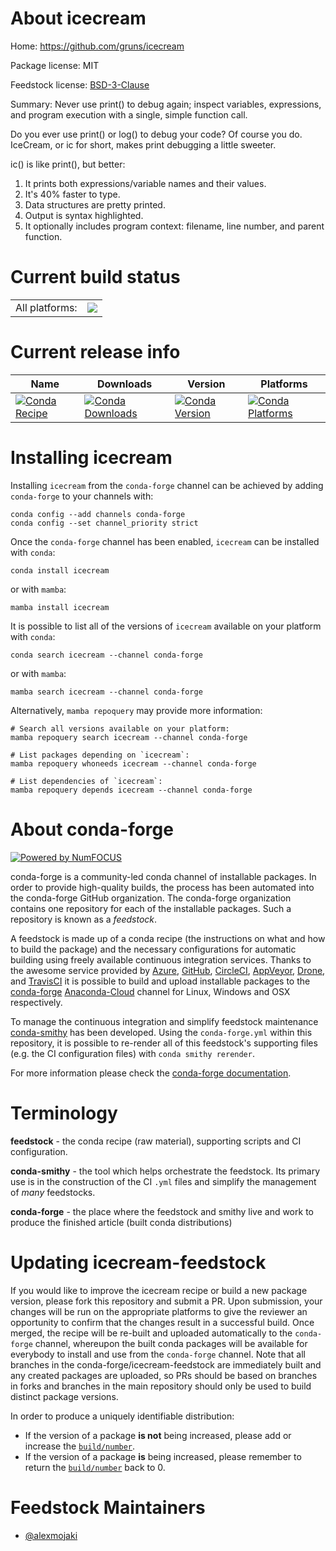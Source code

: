 About icecream
==============

Home: https://github.com/gruns/icecream

Package license: MIT

Feedstock license: [BSD-3-Clause](https://github.com/conda-forge/icecream-feedstock/blob/main/LICENSE.txt)

Summary: Never use print() to debug again; inspect variables, expressions,
and program execution with a single, simple function call.


Do you ever use print() or log() to debug your code? Of course you do.
IceCream, or ic for short, makes print debugging a little sweeter.

ic() is like print(), but better:

1. It prints both expressions/variable names and their values.
2. It's 40% faster to type.
3. Data structures are pretty printed.
4. Output is syntax highlighted.
5. It optionally includes program context: filename, line number, and parent function.


Current build status
====================


<table><tr><td>All platforms:</td>
    <td>
      <a href="https://dev.azure.com/conda-forge/feedstock-builds/_build/latest?definitionId=12365&branchName=main">
        <img src="https://dev.azure.com/conda-forge/feedstock-builds/_apis/build/status/icecream-feedstock?branchName=main">
      </a>
    </td>
  </tr>
</table>

Current release info
====================

| Name | Downloads | Version | Platforms |
| --- | --- | --- | --- |
| [![Conda Recipe](https://img.shields.io/badge/recipe-icecream-green.svg)](https://anaconda.org/conda-forge/icecream) | [![Conda Downloads](https://img.shields.io/conda/dn/conda-forge/icecream.svg)](https://anaconda.org/conda-forge/icecream) | [![Conda Version](https://img.shields.io/conda/vn/conda-forge/icecream.svg)](https://anaconda.org/conda-forge/icecream) | [![Conda Platforms](https://img.shields.io/conda/pn/conda-forge/icecream.svg)](https://anaconda.org/conda-forge/icecream) |

Installing icecream
===================

Installing `icecream` from the `conda-forge` channel can be achieved by adding `conda-forge` to your channels with:

```
conda config --add channels conda-forge
conda config --set channel_priority strict
```

Once the `conda-forge` channel has been enabled, `icecream` can be installed with `conda`:

```
conda install icecream
```

or with `mamba`:

```
mamba install icecream
```

It is possible to list all of the versions of `icecream` available on your platform with `conda`:

```
conda search icecream --channel conda-forge
```

or with `mamba`:

```
mamba search icecream --channel conda-forge
```

Alternatively, `mamba repoquery` may provide more information:

```
# Search all versions available on your platform:
mamba repoquery search icecream --channel conda-forge

# List packages depending on `icecream`:
mamba repoquery whoneeds icecream --channel conda-forge

# List dependencies of `icecream`:
mamba repoquery depends icecream --channel conda-forge
```


About conda-forge
=================

[![Powered by
NumFOCUS](https://img.shields.io/badge/powered%20by-NumFOCUS-orange.svg?style=flat&colorA=E1523D&colorB=007D8A)](https://numfocus.org)

conda-forge is a community-led conda channel of installable packages.
In order to provide high-quality builds, the process has been automated into the
conda-forge GitHub organization. The conda-forge organization contains one repository
for each of the installable packages. Such a repository is known as a *feedstock*.

A feedstock is made up of a conda recipe (the instructions on what and how to build
the package) and the necessary configurations for automatic building using freely
available continuous integration services. Thanks to the awesome service provided by
[Azure](https://azure.microsoft.com/en-us/services/devops/), [GitHub](https://github.com/),
[CircleCI](https://circleci.com/), [AppVeyor](https://www.appveyor.com/),
[Drone](https://cloud.drone.io/welcome), and [TravisCI](https://travis-ci.com/)
it is possible to build and upload installable packages to the
[conda-forge](https://anaconda.org/conda-forge) [Anaconda-Cloud](https://anaconda.org/)
channel for Linux, Windows and OSX respectively.

To manage the continuous integration and simplify feedstock maintenance
[conda-smithy](https://github.com/conda-forge/conda-smithy) has been developed.
Using the ``conda-forge.yml`` within this repository, it is possible to re-render all of
this feedstock's supporting files (e.g. the CI configuration files) with ``conda smithy rerender``.

For more information please check the [conda-forge documentation](https://conda-forge.org/docs/).

Terminology
===========

**feedstock** - the conda recipe (raw material), supporting scripts and CI configuration.

**conda-smithy** - the tool which helps orchestrate the feedstock.
                   Its primary use is in the construction of the CI ``.yml`` files
                   and simplify the management of *many* feedstocks.

**conda-forge** - the place where the feedstock and smithy live and work to
                  produce the finished article (built conda distributions)


Updating icecream-feedstock
===========================

If you would like to improve the icecream recipe or build a new
package version, please fork this repository and submit a PR. Upon submission,
your changes will be run on the appropriate platforms to give the reviewer an
opportunity to confirm that the changes result in a successful build. Once
merged, the recipe will be re-built and uploaded automatically to the
`conda-forge` channel, whereupon the built conda packages will be available for
everybody to install and use from the `conda-forge` channel.
Note that all branches in the conda-forge/icecream-feedstock are
immediately built and any created packages are uploaded, so PRs should be based
on branches in forks and branches in the main repository should only be used to
build distinct package versions.

In order to produce a uniquely identifiable distribution:
 * If the version of a package **is not** being increased, please add or increase
   the [``build/number``](https://docs.conda.io/projects/conda-build/en/latest/resources/define-metadata.html#build-number-and-string).
 * If the version of a package **is** being increased, please remember to return
   the [``build/number``](https://docs.conda.io/projects/conda-build/en/latest/resources/define-metadata.html#build-number-and-string)
   back to 0.

Feedstock Maintainers
=====================

* [@alexmojaki](https://github.com/alexmojaki/)


